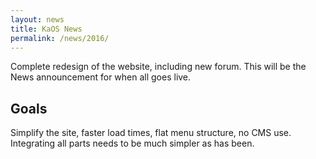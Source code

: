 ```yaml
---
layout: news
title: KaOS News
permalink: /news/2016/
---
```

Complete redesign of the website, including new forum.  This will be the News announcement for when all goes live.

## Goals

Simplify the site, faster load times, flat menu structure, no CMS use. Integrating all parts needs to be much simpler as has been.

